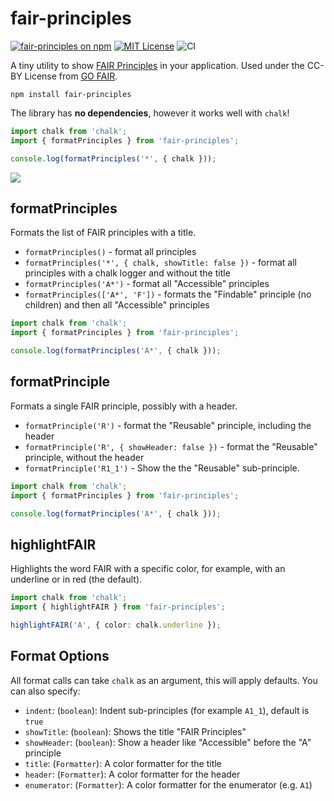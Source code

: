 # fair-principles

[![fair-principles on npm](https://img.shields.io/npm/v/fair-principles.svg)](https://www.npmjs.com/package/fair-principles)
[![MIT License](https://img.shields.io/badge/license-MIT-blue.svg)](https://github.com/curvenote/fair-principles/blob/main/LICENSE)
![CI](https://github.com/curvenote/fair-principles/workflows/CI/badge.svg)

A tiny utility to show [FAIR Principles](https://www.go-fair.org/fair-principles/) in your application. Used under the CC-BY License from [GO FAIR](https://www.go-fair.org/fair-principles/).

```shell
npm install fair-principles
```

The library has **no dependencies**, however it works well with `chalk`!

```typescript
import chalk from 'chalk';
import { formatPrinciples } from 'fair-principles';

console.log(formatPrinciples('*', { chalk }));
```

![](https://raw.githubusercontent.com/curvenote/fair-principles/main/images/all-principles.png)

## formatPrinciples

Formats the list of FAIR principles with a title.

- `formatPrinciples()` - format all principles
- `formatPrinciples('*', { chalk, showTitle: false })` - format all principles with a chalk logger and without the title
- `formatPrinciples('A*')` - format all "Accessible" principles
- `formatPrinciples(['A*', 'F'])` - formats the "Findable" principle (no children) and then all "Accessible" principles

```typescript
import chalk from 'chalk';
import { formatPrinciples } from 'fair-principles';

console.log(formatPrinciples('A*', { chalk }));
```

## formatPrinciple

Formats a single FAIR principle, possibly with a header.

- `formatPrinciple('R')` - format the "Reusable" principle, including the header
- `formatPrinciple('R', { showHeader: false })` - format the "Reusable" principle, without the header
- `formatPrinciple('R1_1')` - Show the the "Reusable" sub-principle.

```typescript
import chalk from 'chalk';
import { formatPrinciples } from 'fair-principles';

console.log(formatPrinciples('A*', { chalk }));
```

## highlightFAIR

Highlights the word FAIR with a specific color, for example, with an underline or in red (the default).

```typescript
import chalk from 'chalk';
import { highlightFAIR } from 'fair-principles';

highlightFAIR('A', { color: chalk.underline });
```

## Format Options

All format calls can take `chalk` as an argument, this will apply defaults. You can also specify:

- `indent`: (`boolean`): Indent sub-principles (for example `A1_1`), default is `true`
- `showTitle`: (`boolean`): Shows the title "FAIR Principles"
- `showHeader`: (`boolean`): Show a header like "Accessible" before the "A" principle
- `title`: (`Formatter`): A color formatter for the title
- `header`: (`Formatter`): A color formatter for the header
- `enumerator`: (`Formatter`): A color formatter for the enumerator (e.g. `A1`)
